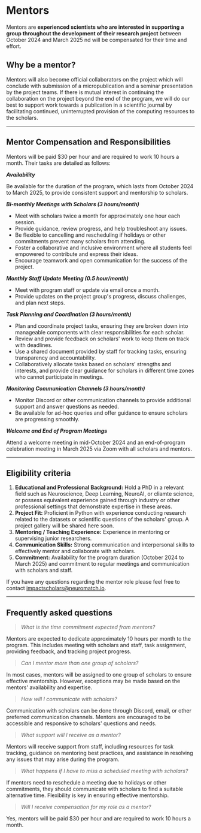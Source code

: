 # Mentors

Mentors are **experienced scientists who are interested in supporting a group throughout the development of their research project** between October 2024 and March 2025 nd will be compensated for their time and effort.

## Why be a mentor? 

Mentors will also become official collaborators on the project which will conclude with submission of a micropublication and a seminar presentation by the project teams. If there is mutual interest in continuing the collaboration on the project beyond the end of the program, we will do our best to support work towards a publication in a scientific journal by facilitating continued, uninterrupted provision of the computing resources to the scholars.

---
## Mentor Compensation and Responsibilities 

Mentors will be paid $30 per hour and are required to work 10 hours a month. Their tasks are detailed as follows:

***Availability***

Be available for the duration of the program, which lasts from October 2024 to March 2025, to provide consistent support and mentorship to scholars.

***Bi-monthly Meetings with Scholars (3 hours/month)***

- Meet with scholars twice a month for approximately one hour each session.
- Provide guidance, review progress, and help troubleshoot any issues.
- Be flexible to cancelling and rescheduling if holidays or other commitments prevent many scholars from attending.
- Foster a collaborative and inclusive environment where all students feel empowered to contribute and express their ideas.
- Encourage teamwork and open communication for the success of the project.

***Monthly Staff Update Meeting (0.5 hour/month)***

- Meet with program staff or update via email once a month.
- Provide updates on the project group's progress, discuss challenges, and plan next steps.

***Task Planning and Coordination (3 hours/month)***

- Plan and coordinate project tasks, ensuring they are broken down into manageable components with clear responsibilities for each scholar.
- Review and provide feedback on scholars' work to keep them on track with deadlines.
- Use a shared document provided by staff for tracking tasks, ensuring transparency and accountability.
- Collaboratively allocate tasks based on scholars’ strengths and interests, and provide clear guidance for scholars in different time zones who cannot participate in meetings.

***Monitoring Communication Channels (3 hours/month)***

- Monitor Discord or other communication channels to provide additional support and answer questions as needed.
- Be available for ad-hoc queries and offer guidance to ensure scholars are progressing smoothly.  

***Welcome and End of Program Meetings***

Attend a welcome meeting in mid-October 2024 and an end-of-program celebration meeting in March 2025 via Zoom with all scholars and mentors.

---
## Eligibility criteria

1. **Educational and Professional Background:** Hold a PhD in a relevant field such as Neuroscience, Deep Learning, NeuroAI, or cliamte science, or possess equivalent experience gained through industry or other professional settings that demonstrate expertise in these areas.
2. **Project Fit:** Proficient in Python with experience conducting research related to the datasets or scientific questions of the scholars' group. A project gallery will be shared here soon.
3. **Mentoring / Teaching Experience:** Experience in mentoring or supervising junior researchers.
4. **Communication Skills:** Strong communication and interpersonal skills to effectively mentor and collaborate with scholars.
5. **Commitment:** Availability for the program duration (October 2024 to March 2025) and commitment to regular meetings and communication with scholars and staff.

If you have any questions regarding the mentor role please feel free to contact  impactscholars@neuromatch.io.


---
## **Frequently asked questions**
> *What is the time commitment expected from mentors?*

Mentors are expected to dedicate approximately 10 hours per month to the program. This includes meeting with scholars and staff, task assignment, providing feedback, and tracking project progress.

> *Can I mentor more than one group of scholars?*

In most cases, mentors will be assigned to one group of scholars to ensure effective mentorship. However, exceptions may be made based on the mentors' availability and expertise. 

> *How will I communicate with scholars?*

Communication with scholars can be done through Discord, email, or other preferred communication channels. Mentors are encouraged to be accessible and responsive to scholars' questions and needs.

> *What support will I receive as a mentor?*

Mentors will receive support from staff, including resources for task tracking, guidance on mentoring best practices, and assistance in resolving any issues that may arise during the program.

> *What happens if I have to miss a scheduled meeting with scholars?*

If mentors need to reschedule a meeting due to holidays or other commitments, they should communicate with scholars to find a suitable alternative time. Flexibility is key in ensuring effective mentorship.

> *Will I receive compensation for my role as a mentor?*

Yes, mentors will be paid $30 per hour and are required to work 10 hours a month.